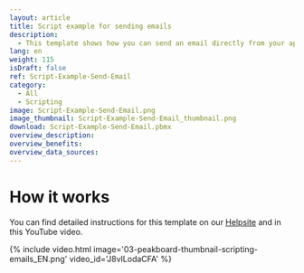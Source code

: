 ```yaml
---
layout: article
title: Script example for sending emails
description: 
  - This template shows how you can send an email directly from your application. You can either use your own mail server or a standard Peakboard server. You can also send a screenshot of your application.
lang: en
weight: 115
isDraft: false
ref: Script-Example-Send-Email
category:
  - All
  - Scripting
image: Script-Example-Send-Email.png
image_thumbnail: Script-Example-Send-Email_thumbnail.png
download: Script-Example-Send-Email.pbmx
overview_description:
overview_benefits:
overview_data_sources:
---
```


# How it works
You can find detailed instructions for this template on our [Helpsite](https://help.peakboard.com/scripting/Script%20Templates/en-email.html) and in this YouTube video.

{% include video.html image='03-peakboard-thumbnail-scripting-emails_EN.png' video_id='J8vILodaCFA' %}